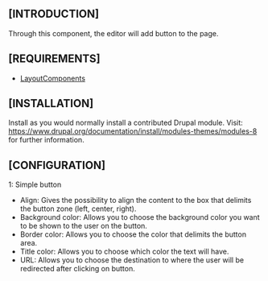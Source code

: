 [INTRODUCTION]
---------------------
Through this component, the editor will add button to the page.

[REQUIREMENTS]
---------------------
- [LayoutComponents](https://www.drupal.org/project/layoutcomponents)

[INSTALLATION]
---------------------
Install as you would normally install a contributed Drupal module. Visit:
https://www.drupal.org/documentation/install/modules-themes/modules-8
for further information.

[CONFIGURATION]
---------------------
1:	Simple button
  - Align: Gives the possibility to align the content to the box that
    delimits the button zone (left, center, right).
  - Background color: Allows you to choose the background color you
    want to be shown to the user on the button.
  - Border color: Allows you to choose the color that delimits the button area.
  - Title color: Allows you to choose which color the text will have.
  - URL: Allows you to choose the destination to where the user will be
    redirected after clicking on button.
